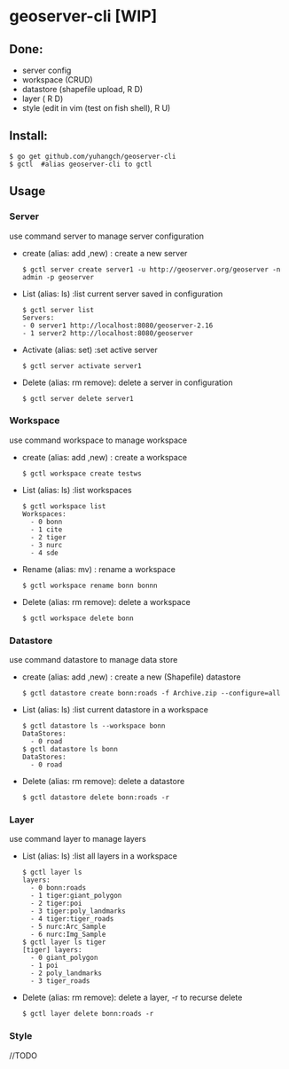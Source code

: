 # geoserver-cli [WIP]

## Done:

- server config 
- workspace  (CRUD)
- datastore (shapefile upload,  R D)
- layer ( R D)
- style (edit in vim (test on fish shell), R U)

## Install:

```shell
$ go get github.com/yuhangch/geoserver-cli
$ gctl  #alias geoserver-cli to gctl
```


## Usage

### Server

use command server to manage server configuration

- create (alias: add ,new) : create a new server

  ```shell
  $ gctl server create server1 -u http://geoserver.org/geoserver -n admin -p geoserver
  ```

- List (alias: ls) :list current server saved in configuration

  ```shell
  $ gctl server list
  Servers:
  - 0 server1 http://localhost:8080/geoserver-2.16 
  - 1 server2 http://localhost:8080/geoserver
  ```

- Activate (alias: set) :set active server

  ```shell
  $ gctl server activate server1
  ```

- Delete (alias: rm remove): delete a server in configuration

  ```shell
  $ gctl server delete server1
  ```

  

### Workspace

use command workspace to manage workspace

- create (alias: add ,new) : create a workspace

  ```shell
  $ gctl workspace create testws
  ```

- List (alias: ls) :list workspaces

  ```shell
  $ gctl workspace list
  Workspaces:
    - 0 bonn 
    - 1 cite 
    - 2 tiger 
    - 3 nurc 
    - 4 sde 
  ```

- Rename (alias: mv) : rename a workspace

  ```shell
  $ gctl workspace rename bonn bonnn
  ```

- Delete (alias: rm remove): delete a workspace

  ```shell
  $ gctl workspace delete bonn
  ```

  

### Datastore

use command datastore to manage data store

- create (alias: add ,new) : create a new (Shapefile) datastore

  ```shell
  $ gctl datastore create bonn:roads -f Archive.zip --configure=all
  ```

- List (alias: ls) :list current datastore in a workspace 

  ```shell
  $ gctl datastore ls --workspace bonn                                                                                                                                                                           
  DataStores:
    - 0 road 
  $ gctl datastore ls bonn                                                                                                                            
  DataStores:
    - 0 road 
  ```

- Delete (alias: rm remove): delete a datastore

  ```shell
  $ gctl datastore delete bonn:roads -r
  ```

  

### Layer  

use command layer to manage layers 

- List (alias: ls) :list all layers in a workspace 

  ```shell
  $ gctl layer ls                                                                                                                                                                           
  layers:
    - 0 bonn:roads 
    - 1 tiger:giant_polygon 
    - 2 tiger:poi 
    - 3 tiger:poly_landmarks 
    - 4 tiger:tiger_roads 
    - 5 nurc:Arc_Sample 
    - 6 nurc:Img_Sample 
  $ gctl layer ls tiger                                                                                                                            
  [tiger] layers:
    - 0 giant_polygon 
    - 1 poi 
    - 2 poly_landmarks 
    - 3 tiger_roads 
  ```

- Delete (alias: rm remove): delete a layer, -r to recurse delete

  ```shell
  $ gctl layer delete bonn:roads -r
  ```

### Style

//TODO
